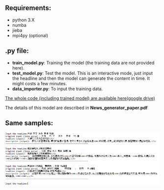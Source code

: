 ## Requirements:
* python 3.X
* numba
* jieba
* mpi4py (optional)


## .py file:
* **train_model.py**: Training the model (the training data are not provided here).
* **test_model.py**: Test the model. This is an interactive mode, just input the headline and then the model can generate the content in time. It might costs a few minutes. 
* **data_importer.py**: To input the training data.

[The whole code (including trained model) are available here(google drive)](https://drive.google.com/drive/folders/1UxDSeKn1cvO1OeItSJEmSWwnCaNhvB8t?usp=sharing)

The details of this model are described in **News_generator_paper.pdf**

## Same samples:
<img src="https://github.com/hchungdelta/Simple_NN_API/blob/master/NN_v.2.1_news_generator/test_news.png" width="830">
